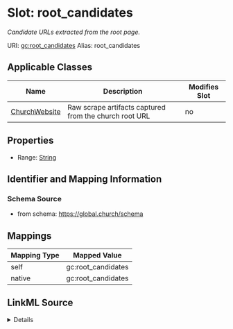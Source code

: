 

# Slot: root_candidates 


_Candidate URLs extracted from the root page._





URI: [gc:root_candidates](https://global.church/schema/root_candidates)
Alias: root_candidates

<!-- no inheritance hierarchy -->





## Applicable Classes

| Name | Description | Modifies Slot |
| --- | --- | --- |
| [ChurchWebsite](ChurchWebsite.md) | Raw scrape artifacts captured from the church root URL |  no  |






## Properties

* Range: [String](String.md)




## Identifier and Mapping Information






### Schema Source


* from schema: https://global.church/schema




## Mappings

| Mapping Type | Mapped Value |
| ---  | ---  |
| self | gc:root_candidates |
| native | gc:root_candidates |




## LinkML Source

<details>
```yaml
name: root_candidates
description: Candidate URLs extracted from the root page.
from_schema: https://global.church/schema
rank: 1000
alias: root_candidates
domain_of:
- ChurchWebsite
range: string

```
</details>
